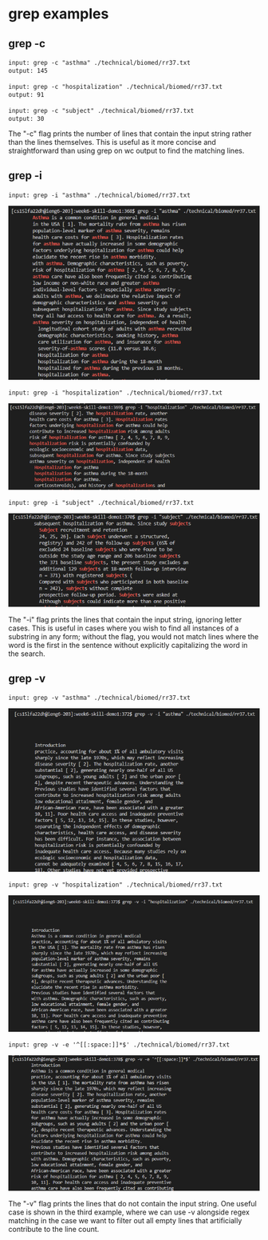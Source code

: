 # grep examples
## grep -c

```
input: grep -c "asthma" ./technical/biomed/rr37.txt
output: 145

input: grep -c "hospitalization" ./technical/biomed/rr37.txt
output: 91

input: grep -c "subject" ./technical/biomed/rr37.txt
output: 30
```

The "-c" flag prints the number of lines that contain the input string rather than the lines themselves. This is useful as it more concise and straightforward than using grep on wc output to find the matching lines.

## grep -i

```
input: grep -i "asthma" ./technical/biomed/rr37.txt

```
![1](images/5_1.png)

```
input: grep -i "hospitalization" ./technical/biomed/rr37.txt
```

![1](images/5_2.png)

```
input: grep -i "subject" ./technical/biomed/rr37.txt
```

![1](images/5_3.png)

The "-i" flag prints the lines that contain the input string, ignoring letter cases. This is useful in cases where you wish to find all instances of a substring in any form; without the flag, you would not match lines where the word is the first in the sentence without explicitly capitalizing the word in the search.

## grep -v

```
input: grep -v "asthma" ./technical/biomed/rr37.txt
```

![1](images/5_4.png)

```
input: grep -v "hospitalization" ./technical/biomed/rr37.txt
```

![1](images/5_5.png)

```
input: grep -v -e '^[[:space:]]*$' ./technical/biomed/rr37.txt
```

![1](images/5_6.png)

The "-v" flag prints the lines that do not contain the input string. One useful case is shown in the third example, where we can use -v alongside regex matching in the case we want to filter out all empty lines that artificially contribute to the line count.
